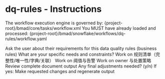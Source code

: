 # dq-rules - Instructions

<critical>The workflow execution engine is governed by: {project-root}/bmad/core/tasks/workflow.xml</critical>
<critical>You MUST have already loaded and processed: {project-root}/bmad/snowflake/workflows/dq-rules/workflow.yaml</critical>

<workflow>

<step n="1" goal="Understand Requirements">
<action>Ask the user about their requirements for this data quality rules (business rules)</action>
<ask>What are your specific needs and constraints?</ask>
</step>

<step n="2" goal="规则清单（完整性/唯一性/字典/关联）">
<action>Work on 规则清单（完整性/唯一性/字典/关联）</action>
<template-output section="rules"/>
</step>

<step n="3" goal="阈值与告警">
<action>Work on 阈值与告警</action>
<template-output section="thresholds"/>
</step>

<step n="4" goal="Owner 与处置策略">
<action>Work on owner 与处置策略</action>
<template-output section="ownership"/>
</step>

<step n="5" goal="Review and Finalize">
<action>Review complete document output</action>
<ask>Any final adjustments needed? (y/n)</ask>
<check>If yes:</check>
  <action>Make requested changes and regenerate output</action>
</step>

</workflow>
